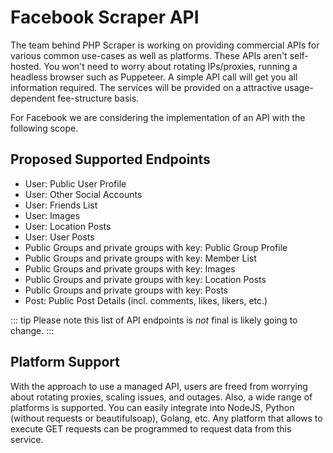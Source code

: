 # Facebook Scraper API

The team behind PHP Scraper is working on providing commercial APIs for various common use-cases as well as platforms. These APIs aren't self-hosted. You won't need to worry about rotating IPs/proxies, running a headless browser such as Puppeteer. A simple API call will get you all information required. The services will be provided on a attractive usage-dependent fee-structure basis.

For Facebook we are considering the implementation of an API with the following scope.

## Proposed Supported Endpoints

- User: Public User Profile
- User: Other Social Accounts
- User: Friends List
- User: Images
- User: Location Posts
- User: User Posts
- Public Groups and private groups with key: Public Group Profile
- Public Groups and private groups with key: Member List
- Public Groups and private groups with key: Images
- Public Groups and private groups with key: Location Posts
- Public Groups and private groups with key: Posts
- Post: Public Post Details (incl. comments, likes, likers, etc.)

::: tip
Please note this list of API endpoints is *not* final is likely going to change.
:::

## Platform Support

With the approach to use a managed API, users are freed from worrying about rotating proxies, scaling issues, and outages. Also, a wide range of platforms is supported. You can easily integrate into NodeJS, Python (without requests or beautifulsoap), Golang, etc. Any platform that allows to execute GET requests can be programmed to request data from this service.

